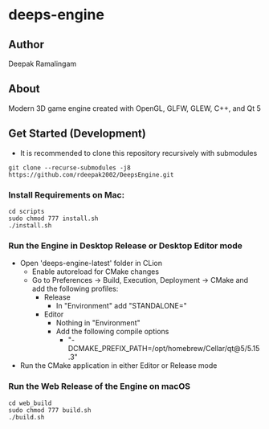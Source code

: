 # deeps-engine

## Author

Deepak Ramalingam

## About

Modern 3D game engine created with OpenGL, GLFW, GLEW, C++, and Qt 5

## Get Started (Development)

- It is recommended to clone this repository recursively with submodules

```shell
git clone --recurse-submodules -j8 https://github.com/rdeepak2002/DeepsEngine.git
```

### Install Requirements on Mac:

```shell
cd scripts
sudo chmod 777 install.sh
./install.sh
```

### Run the Engine in Desktop Release or Desktop Editor mode
- Open 'deeps-engine-latest' folder in CLion
  - Enable autoreload for CMake changes
  - Go to Preferences -> Build, Execution, Deployment -> CMake and add the following profiles:
    - Release
      - In "Environment" add "STANDALONE="
    - Editor
      - Nothing in "Environment"
      - Add the following compile options
        - "-DCMAKE_PREFIX_PATH=/opt/homebrew/Cellar/qt@5/5.15.3"
- Run the CMake application in either Editor or Release mode

### Run the Web Release of the Engine on macOS

```shell
cd web_build
sudo chmod 777 build.sh
./build.sh
```

